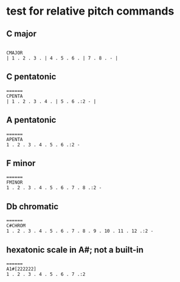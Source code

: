 # test for relative pitch commands

## C major

```regolith

CMAJOR
| 1 . 2 . 3 . | 4 . 5 . 6 . | 7 . 8 . - |
```

## C pentatonic

```regolith
======
CPENTA
| 1 . 2 . 3 . 4 . | 5 . 6 .:2 - |
```

## A pentatonic

```regolith
======
APENTA
1 . 2 . 3 . 4 . 5 . 6 .:2 -
```

## F minor

```regolith
======
FMINOR
1 . 2 . 3 . 4 . 5 . 6 . 7 . 8 .:2 -
```

## Db chromatic

```regolith
======
C#CHROM
1 . 2 . 3 . 4 . 5 . 6 . 7 . 8 . 9 . 10 . 11 . 12 .:2 -
```

## hexatonic scale in A#; not a built-in

```regolith
======
A1#[222222]
1 . 2 . 3 . 4 . 5 . 6 . 7 .:2
```
